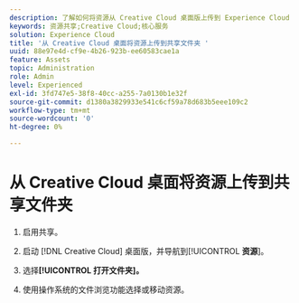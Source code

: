 ```yaml
---
description: 了解如何将资源从 Creative Cloud 桌面版上传到 Experience Cloud 中的共享文件夹。
keywords: 资源共享;Creative Cloud;核心服务
solution: Experience Cloud
title: '从 Creative Cloud 桌面将资源上传到共享文件夹 '
uuid: 88e97e4d-cf9e-4b26-923b-ee60583cae1a
feature: Assets
topic: Administration
role: Admin
level: Experienced
exl-id: 3fd747e5-38f8-40cc-a255-7a0130b1e32f
source-git-commit: d1380a3829933e541c6cf59a78d683b5eee109c2
workflow-type: tm+mt
source-wordcount: '0'
ht-degree: 0%

---
```


# 从 Creative Cloud 桌面将资源上传到共享文件夹

1. 启用共享。

1. 启动 [!DNL Creative Cloud] 桌面版，并导航到&#x200B;[!UICONTROL **资源**]。

1. 选择&#x200B;**[!UICONTROL 打开文件夹]。**

1. 使用操作系统的文件浏览功能选择或移动资源。
